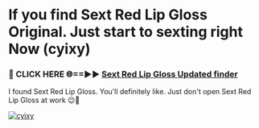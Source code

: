 # If you find Sext Red Lip Gloss Original. Just start to sexting right Now (cyixy)

<h3>🔴 CLICK HERE 🌐==►► <a href="https://tinyurl.com/2s32jyrn" rel="nofollow">Sext Red Lip Gloss Updated finder</a></h3>

I found Sext Red Lip Gloss. You'll definitely like. Just don't open Sext Red Lip Gloss at work 😉💬

[![cyixy](https://i.imgur.com/sZc9xG4.jpeg)](https://tinyurl.com/2s32jyrn)

